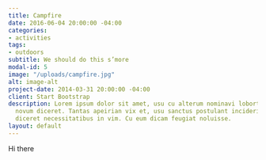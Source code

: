 ```yaml
---
title: Campfire
date: 2016-06-04 20:00:00 -04:00
categories:
- activities
tags:
- outdoors
subtitle: We should do this s’more
modal-id: 5
image: "/uploads/campfire.jpg"
alt: image-alt
project-date: 2014-03-31 20:00:00 -04:00
client: Start Bootstrap
description: Lorem ipsum dolor sit amet, usu cu alterum nominavi lobortis. At duo
  novum diceret. Tantas apeirian vix et, usu sanctus postulant inciderint ut, populo
  diceret necessitatibus in vim. Cu eum dicam feugiat noluisse.
layout: default
---
```


Hi there
